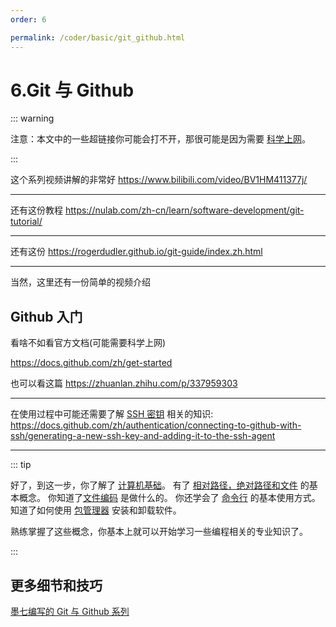 ```yaml
---
order: 6

permalink: /coder/basic/git_github.html
---
```


# 6.Git 与 Github

::: warning

注意：本文中的一些超链接你可能会打不开，那很可能是因为需要 [科学上网](/coder/basic/proxy_to_net.html)。

:::

这个系列视频讲解的非常好
https://www.bilibili.com/video/BV1HM411377j/

---

还有这份教程
https://nulab.com/zh-cn/learn/software-development/git-tutorial/

---

还有这份
https://rogerdudler.github.io/git-guide/index.zh.html

---

当然，这里还有一份简单的视频介绍
<BiliBili bvid="BV1dK411p7RF" />

## Github 入门

看啥不如看官方文档(可能需要科学上网)

https://docs.github.com/zh/get-started

也可以看这篇
https://zhuanlan.zhihu.com/p/337959303

---

在使用过程中可能还需要了解 [SSH 密钥](https://cloud.tencent.com/developer/article/1780788) 相关的知识:
https://docs.github.com/zh/authentication/connecting-to-github-with-ssh/generating-a-new-ssh-key-and-adding-it-to-the-ssh-agent

---

::: tip

好了，到这一步，你了解了 [计算机基础](/coder/basic/computer_and_os.html)。
有了 [相对路径，绝对路径和文件](/coder/basic/file_and_path.html) 的基本概念。
你知道了[文件编码](/coder/basic/file_utf8.html) 是做什么的。
你还学会了 [命令行](/coder/basic/cmd_shell.html) 的基本使用方式。
知道了如何使用 [包管理器](/coder/basic/apt_homebrew.html) 安装和卸载软件。

熟练掌握了这些概念，你基本上就可以开始学习一些编程相关的专业知识了。

:::

## 更多细节和技巧

[墨七编写的 Git 与 Github 系列](/bookmark/tools/git/)
